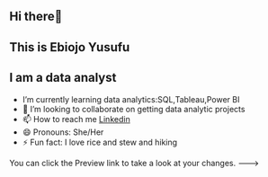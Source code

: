  ## Hi there👋
 ## This is Ebiojo Yusufu
 ## I am a data analyst
-  I’m currently learning data analytics:SQL,Tableau,Power BI
- 💞️ I’m looking to collaborate on getting data analytic projects
- 📫 How to reach me [Linkedin](https://www.linkedin.com/in/ebiojo-yusufu-30a582125?utm_source=share&utm_campaign=share_via&utm_content=profile&utm_medium=android_app)
- 😄 Pronouns: She/Her
- ⚡ Fun fact: I love rice and stew and hiking


You can click the Preview link to take a look at your changes.
--->
